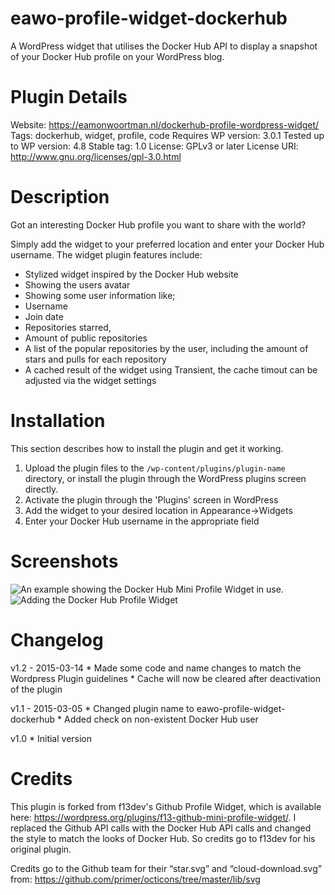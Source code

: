 # eawo-profile-widget-dockerhub
A WordPress widget that utilises the Docker Hub API to display a snapshot of your Docker Hub profile on your WordPress blog.

# Plugin Details
Website: https://eamonwoortman.nl/dockerhub-profile-wordpress-widget/
Tags: dockerhub, widget, profile, code
Requires WP version: 3.0.1
Tested up to WP version: 4.8
Stable tag: 1.0
License: GPLv3 or later
License URI: http://www.gnu.org/licenses/gpl-3.0.html

# Description

Got an interesting Docker Hub profile you want to share with the world? 

Simply add the widget to your preferred location and enter your Docker Hub username.
The widget plugin features include:

* Stylized widget inspired by the Docker Hub website
* Showing the users avatar
* Showing some user information like;
 * Username
 * Join date
 * Repositories starred,
 * Amount of public repositories
* A list of the popular repositories by the user, including the amount of stars and pulls for each repository
* A cached result of the widget using Transient, the cache timout can be adjusted via the widget settings

# Installation

This section describes how to install the plugin and get it working.

1. Upload the plugin files to the `/wp-content/plugins/plugin-name` directory, or install the plugin through the WordPress plugins screen directly.
2. Activate the plugin through the 'Plugins' screen in WordPress
3. Add the widget to your desired location in Appearance->Widgets
4. Enter your Docker Hub username in the appropriate field


# Screenshots

![An example showing the Docker Hub Mini Profile Widget in use.](/screenshot-1.png?raw=true "Docker Hub Profile Widget")
![Adding the Docker Hub Profile Widget](/screenshot-2.png?raw=true "Adding the Docker Hub Profile Widget")


# Changelog

v1.2 - 2015-03-14
	* Made some code and name changes to match the Wordpress Plugin guidelines
	* Cache will now be cleared after deactivation of the plugin

v1.1 - 2015-03-05 
	* Changed plugin name to eawo-profile-widget-dockerhub
	* Added check on non-existent Docker Hub user

v1.0
	* Initial version

# Credits

This plugin is forked from f13dev's Github Profile Widget, which is available here:   https://wordpress.org/plugins/f13-github-mini-profile-widget/. 
I replaced the Github API calls with the Docker Hub API calls and changed the style to match the looks of Docker Hub.  So credits go to f13dev for his original plugin.

Credits go to the Github team for their “star.svg” and “cloud-download.svg” from: https://github.com/primer/octicons/tree/master/lib/svg
